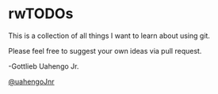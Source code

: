# rwTODOs

This is a collection of all things I want to learn about using git. 

Please feel free to suggest your own ideas via pull request.

-Gottlieb Uahengo Jr.

[@uahengoJnr](https://twitter.com/UahengoJr)